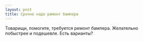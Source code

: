 ```yaml
---
layout: post 
title: Срочно надо ремонт бампера 
--- 
```

Товарищи, помогите, требуется ремонт бампера. Желательно побыстрее и подешевле. Есть варианты?